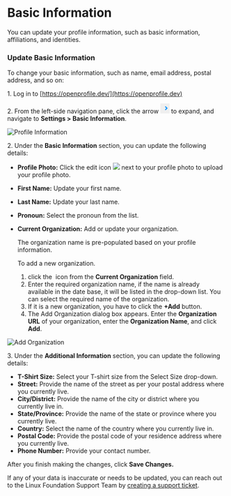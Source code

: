 # Basic Information

You can update your profile information, such as basic information, affiliations, and identities.

### Update Basic Information

To change your basic information, such as name, email address, postal address, and so on:

1\. Log in to [https://openprofile.dev/](https://openprofile.dev)

2\. From the left-side navigation pane, click the arrow <img src="../../.gitbook/assets/image (8).png" alt="" data-size="original"> to expand, and navigate to **Settings > Basic Information**.

![Profile Information](../../.gitbook/assets/2023-09-14\_21h02\_34.gif)

2\. Under the **Basic Information** section, you can update the following details:

* **Profile Photo:** Click the edit icon ![](<../../.gitbook/assets/Edit\_Icon (2).png>) next to your profile photo to upload your profile photo.
* **First Name:** Update your first name.
* **Last Name:** Update your last name.
* **Pronoun:** Select the pronoun from the list.
*   **Current Organization:** Add or update your organization.

    The organization name is pre-populated based on your profile information.

    To add a new organization.

    1. click the <img src="../../.gitbook/assets/Cross.png" alt="" data-size="line"> icon from the **Current Organization** field.
    2. Enter the required organization name, if the name is already available in the date base, it will be listed in the drop-down list. You can select the required name of the organization.
    3. If it is a new organization, you have to click the **+Add** button.
    4. The Add Organization dialog box appears. Enter the **Organization URL** of your organization, enter the **Organization Name**, and click **Add**.

![Add Organization](<../../.gitbook/assets/Add Organization.gif>)

3\. Under the **Additional Information** section, you can update the following details:

* **T-Shirt Size:** Select your T-shirt size from the Select Size drop-down.
* **Street:** Provide the name of the street as per your postal address where you currently live.
* **City/District:** Provide the name of the city or district where you currently live in.
* **State/Province:** Provide the name of the state or province where you currently live.
* **Country:** Select the name of the country where you currently live in.
* **Postal Code:** Provide the postal code of your residence address where you currently live.
* **Phone Number:** Provide your contact number.

After you finish making the changes, click **Save Changes.**

If any of your data is inaccurate or needs to be updated, you can reach out to the Linux Foundation Support Team by [creating a support ticket](https://jira.linuxfoundation.org/plugins/servlet/theme/portal/4/create/255).

